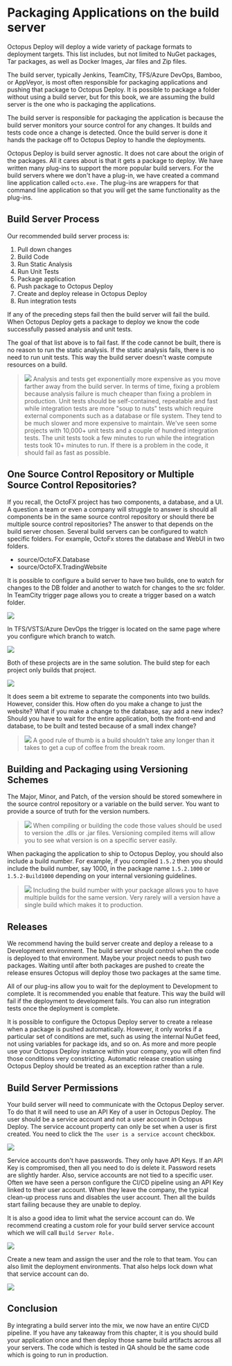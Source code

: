 # Packaging Applications on the build server

Octopus Deploy will deploy a wide variety of package formats to deployment targets.  This list includes, but not limited to NuGet packages, Tar packages, as well as Docker Images, Jar files and Zip files.  

The build server, typically Jenkins, TeamCity, TFS/Azure DevOps, Bamboo, or AppVeyor, is most often responsible for packaging applications and pushing that package to Octopus Deploy.  It is possible to package a folder without using a build server, but for this book, we are assuming the build server is the one who is packaging the applications.

The build server is responsible for packaging the application is because the build server monitors your source control for any changes.  It builds and tests code once a change is detected.  Once the build server is done it hands the package off to Octopus Deploy to handle the deployments.

Octopus Deploy is build server agnostic.  It does not care about the origin of the packages.  All it cares about is that it gets a package to deploy.  We have written many plug-ins to support the more popular build servers.  For the build servers where we don't have a plug-in, we have created a command line application called `octo.exe.`  The plug-ins are wrappers for that command line application so that you will get the same functionality as the plug-ins.  

## Build Server Process

Our recommended build server process is:

1) Pull down changes
2) Build Code
3) Run Static Analysis
4) Run Unit Tests
5) Package application
6) Push package to Octopus Deploy
7) Create and deploy release in Octopus Deploy
8) Run integration tests

If any of the preceding steps fail then the build server will fail the build.  When Octopus Deploy gets a package to deploy we know the code successfully passed analysis and unit tests.  

The goal of that list above is to fail fast.  If the code cannot be built, there is no reason to run the static analysis.  If the static analysis fails, there is no need to run unit tests.  This way the build server doesn't waste compute resources on a build.

> ![](images/professoroctopus.png) Analysis and tests get exponentially more expensive as you move farther away from the build server.  In terms of time, fixing a problem because analysis failure is much cheaper than fixing a problem in production.  Unit tests should be self-contained, repeatable and fast while integration tests are more "soup to nuts" tests which require external components such as a database or file system.  They tend to be much slower and more expensive to maintain. We've seen some projects with 10,000+ unit tests and a couple of hundred integration tests.  The unit tests took a few minutes to run while the integration tests took 10+ minutes to run.  If there is a problem in the code, it should fail as fast as possible.  

## One Source Control Repository or Multiple Source Control Repositories?

If you recall, the OctoFX project has two components, a database, and a UI.  A question a team or even a company will struggle to answer is should all components be in the same source control repository or should there be multiple source control repositories?  The answer to that depends on the build server chosen.  Several build servers can be configured to watch specific folders.  For example, OctoFx stores the database and WebUI in two folders.

- source/OctoFX.Database
- source/OctoFX.TradingWebsite

It is possible to configure a build server to have two builds, one to watch for changes to the DB folder and another to watch for changes to the src folder.  In TeamCity trigger page allows you to create a trigger based on a watch folder.

![](images/packagingapplications-teamcitytriggers.png)

In TFS/VSTS/Azure DevOps the trigger is located on the same page where you configure which branch to watch.

![](images/packagingapplications-adotriggers.png)

Both of these projects are in the same solution.  The build step for each project only builds that project.

![](images/packagingapplications-buildspecificproject.png)

It does seem a bit extreme to separate the components into two builds.  However, consider this.  How often do you make a change to just the website?  What if you make a change to the database, say add a new index?  Should you have to wait for the entire application, both the front-end and database, to be built and tested because of a small index change? 

> ![](images/professoroctopus.png) A good rule of thumb is a build shouldn't take any longer than it takes to get a cup of coffee from the break room.

## Building and Packaging using Versioning Schemes

The Major, Minor, and Patch, of the version should be stored somewhere in the source control repository or a variable on the build server.  You want to provide a source of truth for the version numbers.  

> ![](images/professoroctopus.png) When compiling or building the code those values should be used to version the .dlls or .jar files.  Versioning compiled items will allow you to see what version is on a specific server easily.  

When packaging the application to ship to Octopus Deploy, you should also include a build number.  For example, if you compiled `1.5.2` then you should include the build number, say 1000, in the package name `1.5.2.1000` or `1.5.2-Build1000` depending on your internal versioning guidelines.  

> ![](images/professoroctopus.png) Including the build number with your package allows you to have multiple builds for the same version.  Very rarely will a version have a single build which makes it to production.

## Releases

We recommend having the build server create and deploy a release to a Development environment.  The build server should control when the code is deployed to that environment.  Maybe your project needs to push two packages.  Waiting until after both packages are pushed to create the release ensures Octopus will deploy those two packages at the same time.  

All of our plug-ins allow you to wait for the deployment to Development to complete.  It is recommended you enable that feature.  This way the build will fail if the deployment to development fails.  You can also run integration tests once the deployment is complete.

It is possible to configure the Octopus Deploy server to create a release when a package is pushed automatically.  However, it only works if a particular set of conditions are met, such as using the internal NuGet feed, not using variables for package ids, and so on.  As more and more people use your Octopus Deploy instance within your company, you will often find those conditions very constricting.  Automatic release creation using Octopus Deploy should be treated as an exception rather than a rule.

## Build Server Permissions

Your build server will need to communicate with the Octopus Deploy server.  To do that it will need to use an API Key of a user in Octopus Deploy.  The user should be a service account and not a user account in Octopus Deploy.  The service account property can only be set when a user is first created.  You need to click the `The user is a service account` checkbox.

![](images/packagingapplications-serviceaccountcreation.png)

Service accounts don't have passwords.  They only have API Keys.  If an API Key is compromised, then all you need to do is delete it.  Password resets are slightly harder.  Also, service accounts are not tied to a specific user.  Often we have seen a person configure the CI/CD pipeline using an API Key linked to their user account.  When they leave the company, the typical clean-up process runs and disables the user account.  Then all the builds start failing because they are unable to deploy.

It is also a good idea to limit what the service account can do.  We recommend creating a custom role for your build server service account which we will call `Build Server Role.`

![](images/packagingapplications-buildserverrole.png)

Create a new team and assign the user and the role to that team.  You can also limit the deployment environments.  That also helps lock down what that service account can do.

![](images/packagingapplications-buildserverteam.png)

## Conclusion

By integrating a build server into the mix, we now have an entire CI/CD pipeline.  If you have any takeaway from this chapter, it is you should build your application once and then deploy those same build artifacts across all your servers.  The code which is tested in QA should be the same code which is going to run in production.  
